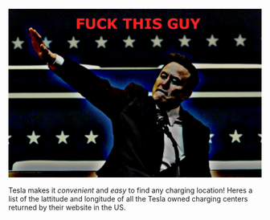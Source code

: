 ![FuckElon](https://raw.githubusercontent.com/VibeGiggles/DOGEbite/refs/heads/main/FuckThisGuy2.jpg?token=GHSAT0AAAAAADBWMTZFY326S3GKWZYAITKKZ7QS4JA)

Tesla makes it *convenient* and *easy* to find any charging location! 
Heres a list of the lattitude and longitude of all the Tesla owned charging centers returned by their website in the US.
